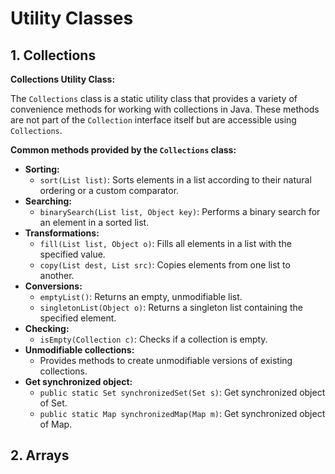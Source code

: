 # Utility Classes

## 1. Collections

**Collections Utility Class:**

The `Collections` class is a static utility class that provides a variety of convenience methods for working with collections in Java. These methods are not part of the `Collection` interface itself but are accessible using `Collections`.

**Common methods provided by the `Collections` class:**

- **Sorting:**
  - `sort(List list)`: Sorts elements in a list according to their natural ordering or a custom comparator.
- **Searching:**
  - `binarySearch(List list, Object key)`: Performs a binary search for an element in a sorted list.
- **Transformations:**
  - `fill(List list, Object o)`: Fills all elements in a list with the specified value.
  - `copy(List dest, List src)`: Copies elements from one list to another.
- **Conversions:**
  - `emptyList()`: Returns an empty, unmodifiable list.
  - `singletonList(Object o)`: Returns a singleton list containing the specified element.
- **Checking:**
  - `isEmpty(Collection c)`: Checks if a collection is empty.
- **Unmodifiable collections:**
  - Provides methods to create unmodifiable versions of existing collections.
- **Get synchronized object:**
  - `public static Set synchronizedSet(Set s)`: Get synchronized object of Set.
  - `public static Map synchronizedMap(Map m)`: Get synchronized object of Map.

## 2. Arrays
